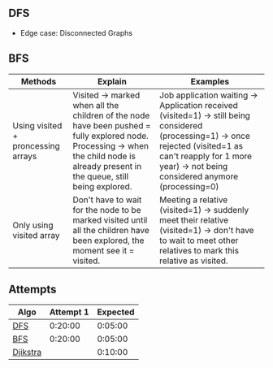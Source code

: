 ## DFS
- Edge case: Disconnected Graphs


## BFS
| Methods  | Explain | Examples |
| -------- | ------- | -------- |
| Using visited + proncessing arrays  | Visited -> marked when all the children of the node have been pushed = fully explored node. Processing -> when the child node is already present in the queue, still being explored.    |  Job application waiting -> Application received (visited=1) -> still being considered (processing=1) -> once rejected (visited=1 as can't reapply for 1 more year) -> not being considered anymore (processing=0)       |
| Only using visited array | Don't have to wait for the node to be marked visited until all the children have been explored, the moment see it = visited.     |   Meeting a relative (visited=1) -> suddenly meet their relative (visited=1) -> don't have to wait to meet other relatives to mark this relative as visited.     |


## Attempts
| Algo  | Attempt 1 | Expected |
| -------- | ------- |  -------- |
| [DFS](https://practice.geeksforgeeks.org/problems/depth-first-traversal-for-a-graph/1)  | 0:20:00 |    0:05:00      |
| [BFS](https://practice.geeksforgeeks.org/problems/bfs-traversal-of-graph/1)  | 0:20:00 |    0:05:00      |
| [Djikstra](https://practice.geeksforgeeks.org/problems/implementing-dijkstra-set-1-adjacency-matrix/1)  |  |    0:10:00      |


